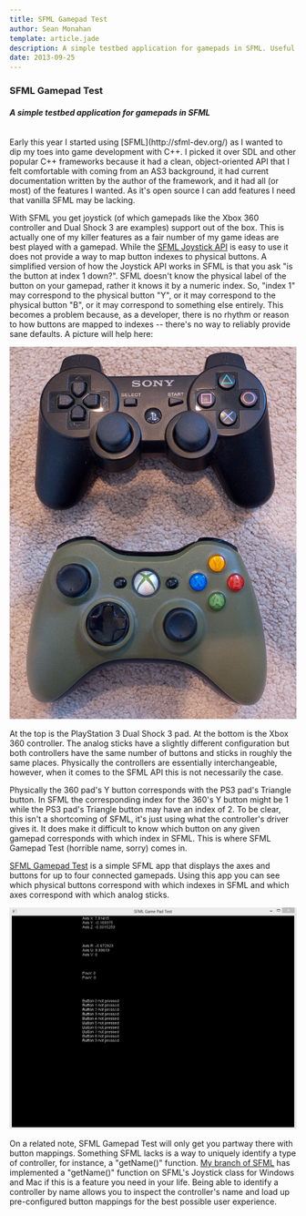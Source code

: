 ```yaml
---
title: SFML Gamepad Test
author: Sean Monahan
template: article.jade
description: A simple testbed application for gamepads in SFML. Useful for mapping controller indexes to physical buttons.
date: 2013-09-25
---
```


### SFML Gamepad Test

#### *A simple testbed application for gamepads in SFML*

<br/>
Early this year I started using [SFML](http://sfml-dev.org/) as I wanted to dip my toes into game development with C++. I picked it over SDL and other popular C++ frameworks because it had a clean, object-oriented API that I felt comfortable with coming from an AS3 background, it had current documentation written by the author of the framework, and it had all (or most) of the features I wanted. As it's open source I can add features I need that vanilla SFML may be lacking.

With SFML you get joystick (of which gamepads like the Xbox 360 controller and Dual Shock 3 are examples) support out of the box. This is actually one of my killer features as a fair number of my game ideas are best played with a gamepad. While the [SFML Joystick API](http://sfml-dev.org/tutorials/2.0/window-inputs.php) is easy to use it does not provide a way to map button indexes to physical buttons. A simplified version of how the Joystick API works in SFML is that you ask "is the button at index 1 down?". SFML doesn't know the physical label of the button on your gamepad, rather it knows it by a numeric index. So, "index 1" may correspond to the physical button "Y", or it may correspond to the physical button "B", or it may correspond to something else entirely. This becomes a problem because, as a developer, there is no rhythm or reason to how buttons are mapped to indexes -- there's no way to reliably provide sane defaults. A picture will help here:

![PS3 Dual Shock 3 on Top, Xbox 360 pad on bottom](ps3-and-360-pads.jpg)

At the top is the PlayStation 3 Dual Shock 3 pad. At the bottom is the Xbox 360 controller. The analog sticks have a slightly different configuration but both controllers have the same number of buttons and sticks in roughly the same places. Physically the controllers are essentially interchangeable, however, when it comes to the SFML API this is not necessarily the case.

Physically the 360 pad's Y button corresponds with the PS3 pad's Triangle button. In SFML the corresponding index for the 360's Y button might be 1 while the PS3 pad's Triangle button may have an index of 2. To be clear, this isn't a shortcoming of SFML, it's just using what the controller's driver gives it. It does make it difficult to know which button on any given gamepad corresponds with which index in SFML. This is where SFML Gamepad Test (horrible name, sorry) comes in.

[SFML Gamepad Test](https://github.com/NoobsArePeople2/SFMLGamepadTest) is a simple SFML app that displays the axes and buttons for up to four connected gamepads. Using this app you can see which physical buttons correspond with which indexes in SFML and which axes correspond with which analog sticks.

![SFML Gamepad Test Screenshot](screenshot.jpg)

On a related note, SFML Gamepad Test will only get you partway there with button mappings. Something SFML lacks is a way to uniquely identify a type of controller, for instance, a "getName()" function. [My branch of SFML](https://github.com/NoobsArePeople2/SFML) has implemented a "getName()" function on SFML's Joystick class for Windows and Mac if this is a feature you need in your life. Being able to identify a controller by name allows you to inspect the controller's name and load up pre-configured button mappings for the best possible user experience.